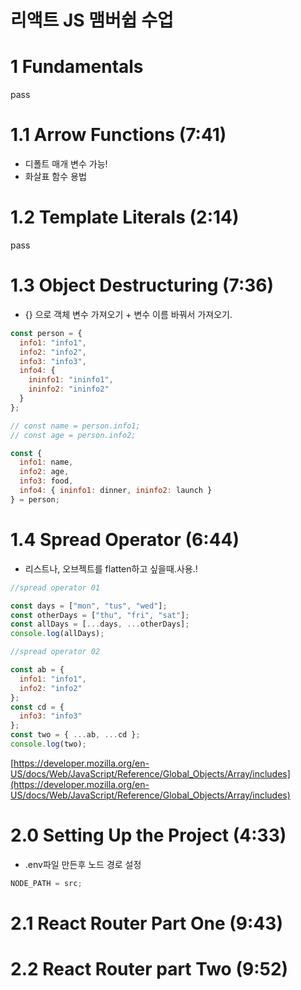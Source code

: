 # 리액트 JS 맴버쉽 수업

# 1 Fundamentals

pass

# 1.1 Arrow Functions (7:41)

- 디폴트 매개 변수 가능!
- 화살표 함수 용법

# 1.2 Template Literals (2:14)

pass

# 1.3 Object Destructuring (7:36)

- {} 으로 객체 변수 가져오기 + 변수 이름 바꿔서 가져오기.

```js
const person = {
  info1: "info1",
  info2: "info2",
  info3: "info3",
  info4: {
    ininfo1: "ininfo1",
    ininfo2: "ininfo2"
  }
};

// const name = person.info1;
// const age = person.info2;

const {
  info1: name,
  info2: age,
  info3: food,
  info4: { ininfo1: dinner, ininfo2: launch }
} = person;
```

# 1.4 Spread Operator (6:44)

- 리스트나, 오브젝트를 flatten하고 싶을때.사용.!

```js
//spread operator 01

const days = ["mon", "tus", "wed"];
const otherDays = ["thu", "fri", "sat"];
const allDays = [...days, ...otherDays];
console.log(allDays);

//spread operator 02

const ab = {
  info1: "info1",
  info2: "info2"
};
const cd = {
  info3: "info3"
};
const two = { ...ab, ...cd };
console.log(two);
```

[https://developer.mozilla.org/en-US/docs/Web/JavaScript/Reference/Global_Objects/Array/includes](https://developer.mozilla.org/en-US/docs/Web/JavaScript/Reference/Global_Objects/Array/includes)

# 2.0 Setting Up the Project (4:33)

- .env파일 만든후 노드 경로 설정

```js
NODE_PATH = src;
```

# 2.1 React Router Part One (9:43)

# 2.2 React Router part Two (9:52)
